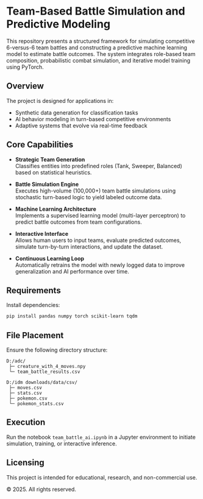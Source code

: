 # Team-Based Battle Simulation and Predictive Modeling

This repository presents a structured framework for simulating competitive 6-versus-6 team battles and constructing a predictive machine learning model to estimate battle outcomes. The system integrates role-based team composition, probabilistic combat simulation, and iterative model training using PyTorch.

## Overview

The project is designed for applications in:
- Synthetic data generation for classification tasks
- AI behavior modeling in turn-based competitive environments
- Adaptive systems that evolve via real-time feedback

## Core Capabilities

- **Strategic Team Generation**  
  Classifies entities into predefined roles (Tank, Sweeper, Balanced) based on statistical heuristics.

- **Battle Simulation Engine**  
  Executes high-volume (100,000+) team battle simulations using stochastic turn-based logic to yield labeled outcome data.

- **Machine Learning Architecture**  
  Implements a supervised learning model (multi-layer perceptron) to predict battle outcomes from team configurations.

- **Interactive Interface**  
  Allows human users to input teams, evaluate predicted outcomes, simulate turn-by-turn interactions, and update the dataset.

- **Continuous Learning Loop**  
  Automatically retrains the model with newly logged data to improve generalization and AI performance over time.

## Requirements

Install dependencies:
```bash
pip install pandas numpy torch scikit-learn tqdm
```

## File Placement

Ensure the following directory structure:

```
D:/adc/
 ├─ creature_with_4_moves.npy
 └─ team_battle_results.csv

D:/idm downloads/data/csv/
 ├─ moves.csv
 ├─ stats.csv
 ├─ pokemon.csv
 └─ pokemon_stats.csv
```

## Execution

Run the notebook `team_battle_ai.ipynb` in a Jupyter environment to initiate simulation, training, or interactive inference.

## Licensing

This project is intended for educational, research, and non-commercial use.

© 2025. All rights reserved.

